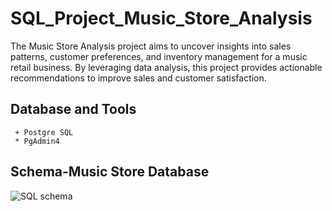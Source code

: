 # SQL_Project_Music_Store_Analysis

The Music Store Analysis project aims to uncover insights into sales patterns, customer preferences, and inventory management for a music retail business. By leveraging data analysis, this project provides actionable recommendations to improve sales and customer satisfaction.


## Database and Tools
```
 + Postgre SQL
 * PgAdmin4
```
## Schema-Music Store Database

![SQL schema](https://github.com/user-attachments/assets/de4c1d49-d48c-4031-8a7d-d28c99de0201)
